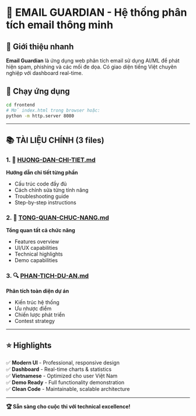 # 📧 EMAIL GUARDIAN - Hệ thống phân tích email thông minh

## 🎯 Giới thiệu nhanh
**Email Guardian** là ứng dụng web phân tích email sử dụng AI/ML để phát hiện spam, phishing và các mối đe dọa. Có giao diện tiếng Việt chuyên nghiệp với dashboard real-time.

## 🚀 Chạy ứng dụng
```bash
cd frontend
# Mở index.html trong browser hoặc:
python -m http.server 8080
```

---

## 📚 TÀI LIỆU CHÍNH (3 files)

### **1. 📖 [HUONG-DAN-CHI-TIET.md](HUONG-DAN-CHI-TIET.md)**
**Hướng dẫn chi tiết từng phần**
- Cấu trúc code đầy đủ
- Cách chỉnh sửa từng tính năng
- Troubleshooting guide
- Step-by-step instructions

### **2. 🌟 [TONG-QUAN-CHUC-NANG.md](TONG-QUAN-CHUC-NANG.md)**
**Tổng quan tất cả chức năng**
- Features overview
- UI/UX capabilities  
- Technical highlights
- Demo capabilities

### **3. 🔍 [PHAN-TICH-DU-AN.md](PHAN-TICH-DU-AN.md)**
**Phân tích toàn diện dự án**
- Kiến trúc hệ thống
- Ưu nhược điểm
- Chiến lược phát triển
- Contest strategy

---

## ⭐ Highlights

✅ **Modern UI** - Professional, responsive design  
✅ **Dashboard** - Real-time charts & statistics  
✅ **Vietnamese** - Optimized cho user Việt Nam  
✅ **Demo Ready** - Full functionality demonstration  
✅ **Clean Code** - Maintainable, scalable architecture  

---

**🏆 Sẵn sàng cho cuộc thi với technical excellence!** 
